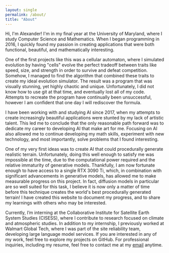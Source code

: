 ```yaml
---
layout: single
permalink: /about/
title: "About"
---
```


Hi, I'm Alexander! I'm in my final year at the University of Maryland, where I study Computer Science and Mathematics. When I began programming in 2016, I quickly found my passion in creating applications that were both functional, beautiful, and mathematically interesting. 

One of the first projects like this was a cellular automaton, where I simulated evolution by having "cells" evolve the perfect tradeoff between traits like speed, size, and strength in order to survive and defeat competition. Somehow, I managed to find the algorithm that combined these traits to create my ideal evolution simulator. The result was a program that was visually stunning, yet highly chaotic and unique. Unfortunately, I did not know how to use git at that time, and eventually lost all of my code. Attempts to recreate the program have continually been unsuccessful, however I am confident that one day I will rediscover the formula.

I have been working with and studying AI since 2017, when my attempts to create increasingly beautiful applications were stunted by my lack of artistic talent. This led me to conclude that the only reasonable path forward was to dedicate my career to developing AI that make art for me. Focusing on AI also allowed me to continue developing my math skills, experiment with new technology, and most importantly, solve problems that I found interesting. 

One of my very first ideas was to create AI that could procedurally generate realistic terrain. Unfortunately, doing this well enough to satisfy me was impossible at the time, due to the computational power required and the relative immaturity of generative models. Thankfully, I am now fortunate enough to have access to a single RTX 3090 Ti, which, in combination with significant advancements in generative models, has allowed me to make measurable progress on this project. In fact, diffusion models in particular are so well suited for this task, I believe it is now only a matter of time before this technique creates the world's best procedurally generated terrain! I have created this website to document my progress, and to share my learnings with others who may be interested.

Currently, I’m interning at the Collaborative Institute for Satellite Earth System Studies (CISESS), where I contribute to research focused on climate and atmospheric studies. In addition to my internship, I previously worked at Walmart Global Tech, where I was part of the site reliability team, developing large language model services. If you are interested in any of my work, feel free to explore my projects on GitHub. For professional inquiries, including my resume, feel free to contact me at my [email](mailto:thegosalexander@gmail.com) anytime.